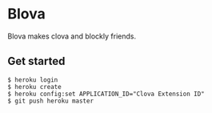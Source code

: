 # Blova

Blova makes clova and blockly friends.


## Get started

```
$ heroku login
$ heroku create
$ heroku config:set APPLICATION_ID="Clova Extension ID"
$ git push heroku master
```
